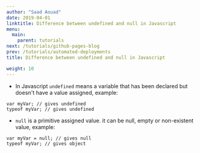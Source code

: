 ```yaml
---
author: "Saad Aouad"
date: 2019-04-01
linktitle: Difference between undefined and null in Javascript
menu:
  main:
    parent: tutorials
next: /tutorials/github-pages-blog
prev: /tutorials/automated-deployments
title: Difference between undefined and null in Javascript

weight: 10
---
```


- In Javascript `undefined` means a variable that has been declared but doesn't have a value assigned, example:

```
var myVar; // gives undefined
typeof myVar; // gives undefined
```

- `null` is a primitive assigned value. it can be null, empty or non-existent value, example:

```
var myVar = null; // gives null
typeof myVar; // gives object
```